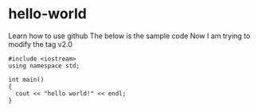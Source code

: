 # hello-world
Learn how to use github
The below is the sample code
Now I am trying to modify the tag v2.0

```
#include <iostream>
using namespace std;

int main()
{
  cout << "hello world!" << endl;
}
```
